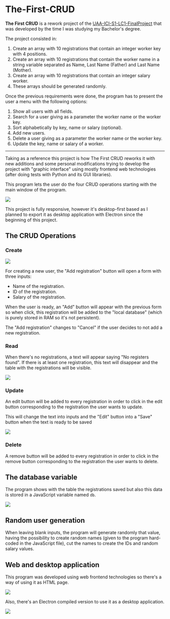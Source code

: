 # The-First-CRUD

**The First CRUD** is a rework project of the [UAA-ICI-S1-LC1-FinalProject](https://github.com/Joul24py/UAA-ICI/tree/main/03-S1-LC1-FinalProject) that was developed by the time I was studying my Bachelor's degree.

The project consisted in:

1. Create an array with 10 registrations that contain an integer worker key with 4 positions.
2. Create an array with 10 registrations that contain the worker name in a string variable separated as Name, Last Name (Father) and Last Name (Mother).
3. Create an array with 10 registrations that contain an integer salary worker.
4. These arrays should be generated randomly.

Once the previous requirements were done, the program has to present the user a menu with the following options:

1. Show all users with all fields.
2. Search for a user giving as a parameter the worker name or the worker key.
3. Sort alphabetically by key, name or salary (optional).
4. Add new users.
5. Delete a user giving as a parameter the worker name or the worker key.
6. Update the key, name or salary of a worker.

---

Taking as a reference this project is how The First CRUD reworks it with new additions and some personal modifications trying to develop the project with "graphic interface" using mostly frontend web technologies (after doing tests with Python and its GUI libraries).

This program lets the user do the four CRUD operations starting with the main window of the program.

![](/img/01.png)

This project is fully responsive, however it's desktop-first based as I planned to export it as desktop application with Electron since the beginning of this project.

## The CRUD Operations

### Create

![](/img/02.png)

For creating a new user, the "Add registration" button will open a form with three inputs:

- Name of the registration.
- ID of the registration.
- Salary of the registration.

When the user is ready, an "Add" button will appear with the previous form so when click, this registration will be added to the "local database" (which is purely stored in RAM so it's not persistent).

The "Add registration" changes to "Cancel" if the user decides to not add a new registration.

### Read

When there's no registrations, a text will appear saying "No registers found". If there is at least one registration, this text will disappear and the table with the registrations will be visible.

![](/img/03.png)

### Update

An edit button will be added to every registration in order to click in the edit button corresponding to the registration the user wants to update.

This will change the text into inputs and the "Edit" button into a "Save" button when the text is ready to be saved

![](/img/04.png)

### Delete

A remove button will be added to every registration in order to click in the remove button corresponding to the registration the user wants to delete.

## The database variable

The program shows with the table the registrations saved but also this data is stored in a JavaScript variable named ```db```.

![](/img/05.png)

## Random user generation

When leaving blank inputs, the program will generate randomly that value, having the possibility to create random names (given to the program hard-coded in the JavaScript file), cut the names to create the IDs and random salary values.

## Web and desktop application

This program was developed using web frontend technologies so there's a way of using it as HTML page.

![](/img/06.png)

Also, there's an Electron compiled version to use it as a desktop application.

![](/img/07.png)